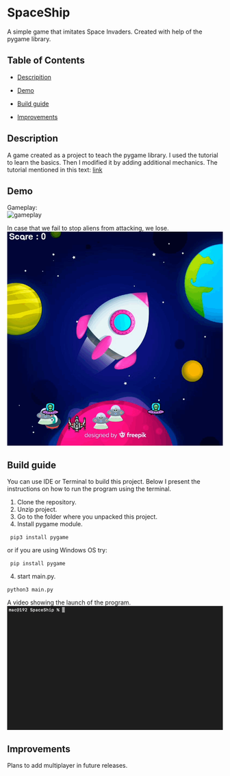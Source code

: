 # SpaceShip
A simple game that imitates Space Invaders. Created with help of the pygame library.
## Table of Contents

- [Descripition](#description)

- [Demo](#demo)

- [Build guide](#build-guide)

- [Improvements](#improvements)

## Description
A game created as a project to teach the pygame library. I used the tutorial to learn the basics. Then I modified it by adding additional mechanics. The tutorial mentioned in this text: [link](https://www.youtube.com/watch?v=FfWpgLFMI7w)
## Demo
Gameplay: </br>
<img src="readme_files/spaceship_gameplay.gif" alt="gameplay" width="796"/> 

In case that we fail to stop aliens from attacking, we lose.
<img src="readme_files/game_over.gif" alt="game_over" width="796"/> 


## Build guide

You can use IDE or Terminal to build this project. Below I present the instructions on how to run the program using the terminal.

1. Clone the repository.
2. Unzip project.
3. Go to the folder where you unpacked this project.
4. Install pygame module.
```
 pip3 install pygame
```
or if you are using Windows OS try:
```
 pip install pygame
```
4. start main.py.
```
python3 main.py
```
A video showing the launch of the program.
<img src="readme_files/starting_spaceship.gif" alt="starting" width="796"/> 

## Improvements
Plans to add multiplayer in future releases.
